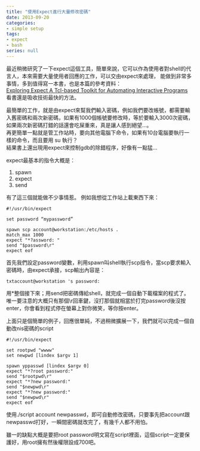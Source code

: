```yaml
---
title: "使用Expect進行大量修改密碼"
date: 2013-09-20
categories:
- simple setup
tags:
- expect
- bash
series: null
---
```


最近稍微研究了一下expect這個工具，簡單來說，它可以作為使用者對shell的代言人，本來需要大量使用者回應的工作，可以交由expect來處理，
能做到非常多事情，多到值得寫一本書，也是本篇的參考資料：  
[Exploring Expect A Tcl-based Toolkit for Automating Interactive Programs](https://itbook.store/books/9781565920903)  
看書還是吸收技術最快的方法。  
<!--more-->

最簡單的工作，就是由expect來幫我們輸入密碼，例如我們要改帳號，都需要輸入舊密碼和兩次新密碼，如果有1000個帳號要修改時，等於要輸入3000次密碼，如果兩次新密碼打錯的話還會吃屎重來，真是讓人感到絕望…。  
再更簡單一點就是管工作站時，要向其他電腦下命令，如果有10台電腦要執行一樣的命令，而且要用 su 執行？  
結果書上還出現用expect來控制gdb的除錯程序，好像有一點猛…  

expect最基本的指令大概是：  
1. spawn
2. expect
3. send

有了這三個就能做不少事情惹。 例如我想從工作站上載東西下來：   
```shell
#!/usr/bin/expect

set password “mypassword”

spawn scp account@workstation:/etc/hosts .
match_max 1000
expect "*?assword: "
send "$password\r"
expect eof
```
首先我們設定password變數，利用spawn叫shell執行scp指令，當scp要求輸入密碼時，由expect承接，scp輸出內容是：  
```
txtaccount@workstation 's password:
```
用*整個接下來；用send把密碼傳給shell，就完成一個自動下載檔案的程式了。  
唯一要注意的大概只有那個\r回車鍵，沒打那個就相當於打完password後沒按enter，你會看到程式停在螢幕上對你微笑，等你按enter。  

上面只是個簡單的例子，回應很單純，不過稍微擴展一下，我們就可以完成一個自動改nis密碼的script   
```shell
#!/usr/bin/expect

set rootpwd "wwww"
set newpwd [lindex $argv 1]

spawn yppasswd [lindex $argv 0]
expect "*?root password:"
send "$rootpwd\r"
expect "*?new password:"
send "$newpwd\r"
expect "*?new password:"
send "$newpwd\r"
expect eof
```

使用./script account newpasswd，即可自動修改密碼，只要事先把account跟newpasswd打好，一瞬間密碼就改完了，有幾千人都不用怕。  

雖一的缺點大概是要把root password明文寫在script裡面，這個script一定要保護好，用root擁有然後權限設成700吧。  